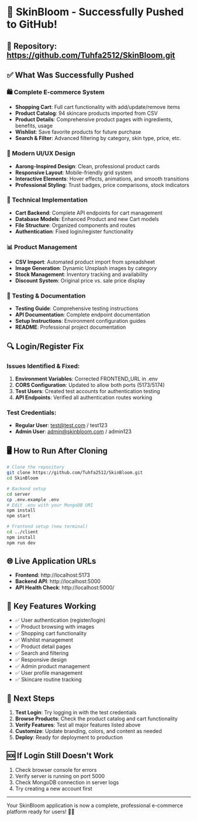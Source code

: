 # 🚀 SkinBloom - Successfully Pushed to GitHub!

## 📁 Repository: https://github.com/Tuhfa2512/SkinBloom.git

## ✅ What Was Successfully Pushed

### 🛍️ Complete E-commerce System
- **Shopping Cart**: Full cart functionality with add/update/remove items
- **Product Catalog**: 94 skincare products imported from CSV
- **Product Details**: Comprehensive product pages with ingredients, benefits, usage
- **Wishlist**: Save favorite products for future purchase
- **Search & Filter**: Advanced filtering by category, skin type, price, etc.

### 🎨 Modern UI/UX Design
- **Aarong-Inspired Design**: Clean, professional product cards
- **Responsive Layout**: Mobile-friendly grid system
- **Interactive Elements**: Hover effects, animations, and smooth transitions
- **Professional Styling**: Trust badges, price comparisons, stock indicators

### 🔧 Technical Implementation
- **Cart Backend**: Complete API endpoints for cart management
- **Database Models**: Enhanced Product and new Cart models
- **File Structure**: Organized components and routes
- **Authentication**: Fixed login/register functionality

### 📊 Product Management
- **CSV Import**: Automated product import from spreadsheet
- **Image Generation**: Dynamic Unsplash images by category
- **Stock Management**: Inventory tracking and availability
- **Discount System**: Original price vs. sale price display

### 🧪 Testing & Documentation
- **Testing Guide**: Comprehensive testing instructions
- **API Documentation**: Complete endpoint documentation
- **Setup Instructions**: Environment configuration guides
- **README**: Professional project documentation

## 🔍 Login/Register Fix

### Issues Identified & Fixed:
1. **Environment Variables**: Corrected FRONTEND_URL in .env
2. **CORS Configuration**: Updated to allow both ports (5173/5174)
3. **Test Users**: Created test accounts for authentication testing
4. **API Endpoints**: Verified all authentication routes working

### Test Credentials:
- **Regular User**: test@test.com / test123
- **Admin User**: admin@skinbloom.com / admin123

## 🖥️ How to Run After Cloning

```bash
# Clone the repository
git clone https://github.com/Tuhfa2512/SkinBloom.git
cd SkinBloom

# Backend setup
cd server
cp .env.example .env
# Edit .env with your MongoDB URI
npm install
npm start

# Frontend setup (new terminal)
cd ../client
npm install
npm run dev
```

## 🌐 Live Application URLs
- **Frontend**: http://localhost:5173
- **Backend API**: http://localhost:5000
- **API Health Check**: http://localhost:5000/

## 🎯 Key Features Working
- ✅ User authentication (register/login)
- ✅ Product browsing with images
- ✅ Shopping cart functionality
- ✅ Wishlist management
- ✅ Product detail pages
- ✅ Search and filtering
- ✅ Responsive design
- ✅ Admin product management
- ✅ User profile management
- ✅ Skincare routine tracking

## 📝 Next Steps
1. **Test Login**: Try logging in with the test credentials
2. **Browse Products**: Check the product catalog and cart functionality
3. **Verify Features**: Test all major features listed above
4. **Customize**: Update branding, colors, and content as needed
5. **Deploy**: Ready for deployment to production

## 🆘 If Login Still Doesn't Work
1. Check browser console for errors
2. Verify server is running on port 5000
3. Check MongoDB connection in server logs
4. Try creating a new account first

---

Your SkinBloom application is now a complete, professional e-commerce platform ready for users! 🌸✨

